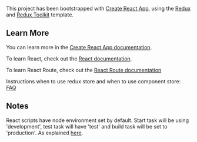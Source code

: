 This project has been bootstrapped with [Create React App](https://github.com/facebook/create-react-app), using the [Redux](https://redux.js.org/) and [Redux Toolkit](https://redux-toolkit.js.org/) template.

## Learn More

You can learn more in the [Create React App documentation](https://facebook.github.io/create-react-app/docs/getting-started).

To learn React, check out the [React documentation](https://reactjs.org/).

To learn React Route, check out the [React Route documentation](https://reactrouter.com/web/guides/quick-start)

Instructions when to use redux store and when to use component store: [FAQ](https://redux.js.org/faq/organizing-state#do-i-have-to-put-all-my-state-into-redux-should-i-ever-use-reacts-setstate)

## Notes

React scripts have node environment set by default. Start task will be using 'development', test task will have 'test' and build task will be set to 'production'.
As explained [here](https://create-react-app.dev/docs/adding-custom-environment-variables/).